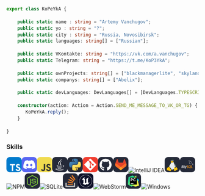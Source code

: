 ```typescript
export class KoPeYkA {

    public static name : string = "Artemy Vanchugov";
    public static yo : string = "?";
    public static city : string = "Russia, Novosibirsk";
    public static languages: string[] = ["Russian"];

    public static VKontakte: string = "https://vk.com/a.vanchugov";
    public static Telegram: string = "https://t.me/KoP3YkA";

    public static ownProjects: string[] = ["blackmanagerlite", "skyland"];
    public static companys: string[] = ["Abelix"];

    public static devLanguages: DevLanguages[] = [DevLanguages.TYPESCRIPT, DevLanguages.JAVA, DevLanguages.JAVASCRIPT, DevLanguages.PYTHON];

    constructor(action: Action = Action.SEND_ME_MESSAGE_TO_VK_OR_TG) {
       KoPeYkA.reply();
    }

}
```

### Skills

<img src="https://github.com/tandpfun/skill-icons/raw/main/icons/TypeScript.svg" width="40" height="40" alt="TypeScript"/><img src="https://github.com/tandpfun/skill-icons/raw/main/icons/Discord.svg" width="40" height="40" alt="DiscordJS"/><img src="https://github.com/tandpfun/skill-icons/raw/main/icons/JavaScript.svg" width="40" height="40" alt="JavaScript"/><img src="https://github.com/tandpfun/skill-icons/raw/main/icons/Java-Dark.svg" width="40" height="40" alt="Java"/><img src="https://github.com/tandpfun/skill-icons/raw/main/icons/Python-Dark.svg" width="40" height="40" alt="Python"/><img src="https://github.com/tandpfun/skill-icons/raw/main/icons/Git.svg" width="40" height="40" alt="Git"/><img src="https://github.com/tandpfun/skill-icons/raw/main/icons/Github-Dark.svg" width="40" height="40" alt="GitHub"/><img src="https://github.com/tandpfun/skill-icons/raw/main/icons/GitLab-Dark.svg" width="40" height="40" alt="GitLab"/><img src="https://github.com/tandpfun/skill-icons/raw/main/icons/IntelliJIDEA-Dark.svg" width="40" height="40" alt="IntelliJ IDEA"/><img src="https://github.com/tandpfun/skill-icons/raw/main/icons/Linux-Dark.svg" width="40" height="40" alt="Linux"/><img src="https://github.com/tandpfun/skill-icons/raw/main/icons/MySQL-Dark.svg" width="40" height="40" alt="MySQL"/><img src="https://github.com/tandpfun/skill-icons/raw/main/icons/NPM-Dark.svg" width="40" height="40" alt="NPM"/><img src="https://github.com/tandpfun/skill-icons/raw/main/icons/NodeJS-Dark.svg" width="40" height="40" alt="NodeJS"/><img src="https://github.com/tandpfun/skill-icons/raw/main/icons/SQLite-Dark.svg" width="40" height="40" alt="SQLite"/><img src="https://github.com/tandpfun/skill-icons/raw/main/icons/StackOverflow-Dark.svg" width="40" height="40" alt="Stack Overflow"/><img src="https://github.com/tandpfun/skill-icons/raw/main/icons/UnrealEngine.svg" width="40" height="40" alt="Unreal Engine"/><img src="https://github.com/tandpfun/skill-icons/raw/main/icons/WebStorm-Dark.svg" width="40" height="40" alt="WebStorm"/><img src="https://github.com/tandpfun/skill-icons/raw/main/icons/PyCharm-Dark.svg" width="40" height="40" alt="PyCharm"/><img src="https://github.com/tandpfun/skill-icons/raw/main/icons/Windows-Dark.svg" width="40" height="40" alt="Windows"/>


